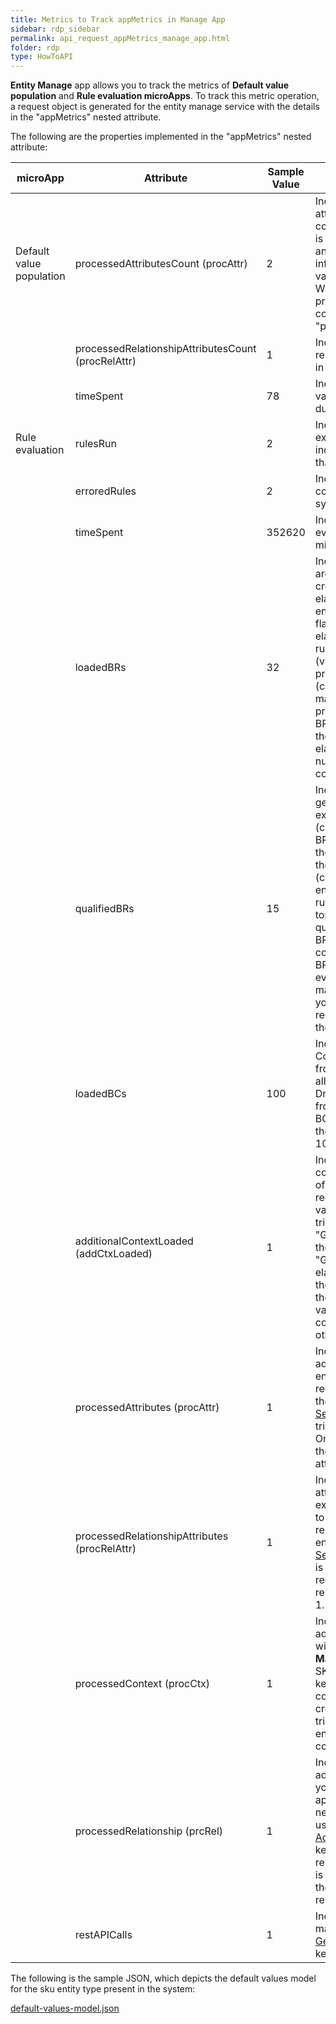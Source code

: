 ```yaml
---
title: Metrics to Track appMetrics in Manage App
sidebar: rdp_sidebar
permalink: api_request_appMetrics_manage_app.html
folder: rdp
type: HowToAPI
---
```


**Entity Manage** app allows you to track the metrics of **Default value population** and **Rule evaluation microApps**. To track this metric operation, a request object is generated for the entity manage service with the details in the "appMetrics" nested attribute. 

The following are the properties implemented in the "appMetrics" nested attribute:

| microApp | Attribute | Sample Value | Description |
|----------|-----------|--------|-------------|
| Default value population | processedAttributesCount (procAttr) | 2 |  Indicates the total number of default attributes populated both in self and context. Note that, if the attribute value is added from the default values model and gets overridden by BR, then OS information in the persisted attribute value is "osType:businesRule". Wherein, the default value app also processed this attribute, it will be considered in "processedAttributesCount". |
| | processedRelationshipAttributesCount (procRelAttr) | 1 | Indicates the total number of default relationship attributes populated both in self and context. |
| | timeSpent | 78 | Indicates the time spent in the default value population. Note that the duration is in milliseconds. |
| Rule evaluation | rulesRun | 2 | Indicates the number of rules executed. Note that, the count indicates only the computation rules that are mapped at self and context. |
| | erroredRules | 2 | Indicates the number of rules that consist of error (both runtime and syntax error). |
| | timeSpent | 352620 | Indicates the time spent in rule evaluation. Note that the duration is in milliseconds. |
| | loadedBRs | 32 | Indicates the number of rules, which are loaded from the elastic. The created/updated rules are stored in the elastic. Based on the request, all the enabled rules, which have "Is Draft" flag set to "false" are fetched from the elastic irrespective of the entity type, rule type (validation/computation/post-process), and event type (create/update) to which the BR is mapped. For example, 30 BRs are present in the elastic. In addition, if two BRs are created in the system, then all the 32 are BRs are fetched from the elastic. In this example, the total number of the loadedBRs is considered as 32. | 
| | qualifiedBRs | 15 | Indicates the number of rules which gets qualified based on the rule type, execution mode, and event type (create, update, or delete) to which the BRs are mapped to. Consider that there are 50 Business Rules (BRs) in the system. Based on the request (create, update, or delete), the rule engine will calculate the number of rules it must run. In case of manage topology, only computation rules get qualified. For example, there are 50 BRs in the system, out of which 25 are computation rules. Out of 25 BRs, 10 BRs are mapped based on the create event and the remaining 15 BRs are mapped based on the update event. If you wish to track the computation request based on the update event, then only 15 BRs get qualified. |
| | loadedBCs | 100 | Indicates the number of Business Conditions (BCs), which are loaded from the elastic. Based on the request all the enabled BCs, which has "Is Draft" flag set to "false" are fetched from the elastic. For example, if 100 BCs are loaded from the elastic, then the loadedBCs count is considered as 100. | 
| | additionalContextLoaded (addCtxLoaded) | 1 | Indicates the number of additional contexts loaded during the execution of BR. For example, you have a requirement to update the attribute value in self context but the BR is triggered to update the attribute in the "Germany" context for the same entity, then based on the request the "Germany" context is fetched from the elastic to update the attribute value. If the specified context is fetched from the elastic to update the attribute value, then the count of the additional contexts loaded is considered as 1; otherwise 0. |
| | processedAttributes (procAttr) | 1 | Indicates the number of attributes added by the BR. For example, a sku entity is created and wish to send a request to **Entity Manage** app to set the "brand" attribute value by using [SetAttributeValue](/{{site.data.rdp_links_version.APP}}/ddg_man_service_keyword_SetAttributeValues.html) keyword. A BR is triggered to set the attribute value. Once the BR sets the attribute value, then the count of the processed attribute is considered as 1. |
| | processedRelationshipAttributes (procRelAttr) | 1 | Indicates the number of relationship attributes added by the BR. For example, you wish to send the request to **Entity Manage** app to set the relationship attribute value for the SKU entity by using [SetRelationshipAttribute](/{{site.data.rdp_links_version.APP}}/ddg_man_service_keyword_SetRelationshipAttribute.html). Once the BR is triggered based on the create request, then the count of the relationship attribute is considered as 1. | 
| | processedContext (procCtx) | 1 | Indicates the number of contexts added by the BR. For example, you wish to send the request to **Entity Manage** app to add the context for SKU entity by using [AddToContext](/{{site.data.rdp_links_version.APP}}/ddg_man_service_keyword_AddToContext.html) keyword. A BR is triggered to add the context for SKU entity based on the create request. Once the BR is triggered to add the context for SKU entity, then the processed context count is considered as 1. | 
| | processedRelationship (prcRel) | 1 | Indicates the number of relationships added by the BR. For example, when you send a request to **Entity Manage** app to add the relationship for the newly created "Product" entity by using [AddRelationshipInContextByEntityId](/{{site.data.rdp_links_version.APP}}/ddg_man_service_keyword_AddRelationshipInContextByEntityId.html) keyword. A BR is triggered to add the relationship for the entity. Once the BR is triggered to add the relationship, then the count of the processed relationship count is considered as 1. |
| | restAPICalls | 1 | Indicates the number of rest API calls made from the [GetRestAPIResponse](/{{site.data.rdp_links_version.APP}}/ddg_core_keyword_GetRestAPIResponse.html){:target="_blank"} keyword. |

The following is the sample JSON, which depicts the default values model for the sku entity type present in the system:

<a href="files/entimangeARCcount/default-values-model.json" download>default-values-model.json</a>
